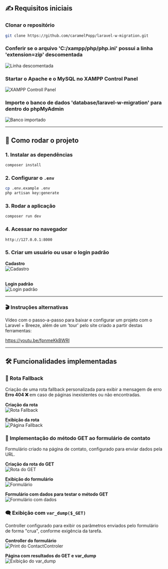 ## ✍ Requisitos iniciais
### Clonar o repositório
```bash
git clone https://github.com/caramelPopp/laravel-w-migration.git
```

### Conferir se o arquivo 'C:/xampp/php/php.ini' possui a linha 'extension=zip' descomentada 
![Linha descomentada](prints/zip-descoment.png)

### Startar o Apache e o MySQL no XAMPP Control Panel
![XAMPP Controll Panel](prints/controll-pane.png)

### Importe o banco de dados 'database/laravel-w-migration' para dentro do phpMyAdmin
![Banco importado](prints/import-bd.png)

---

## 🚀 Como rodar o projeto
### 1. Instalar as dependências
```bash
composer install
```

### 2. Configurar o `.env`
```bash
cp .env.example .env  
php artisan key:generate
```

### 3. Rodar a aplicação
```bash
composer run dev
```

### 4. Acessar no navegador
```bash
http://127.0.0.1:8000
```

### 5. Criar um usuário ou usar o login padrão
**Cadastro**
<br>
![Cadastro](prints/cadastro-site.png)
<br>
<br>

**Login padrão**
<br>
![Login padrão](prints/login-site.png)

---

### 🎬 Instruções alternativas
Vídeo com o passo-a-passo para baixar e configurar um projeto com o Laravel + Breeze, além de um 'tour' pelo site criado a partir destas ferramentas:

https://youtu.be/fpnmeKkBWRI

---

## 🛠️ Funcionalidades implementadas

### 🔂 Rota Fallback
Criação de uma rota fallback personalizada para exibir a mensagem de erro **Erro 404 ❌** em caso de páginas inexistentes ou não encontradas.  

**Criação da rota**
<br>
![Rota Fallback](prints/web-fallback.png)
<br>

**Exibição da rota**
<br>
![Página Fallback](prints/fallback-page.png)


### 🔷 Implementação do método GET ao formulário de contato
Formulário criado na página de contato, configurado para enviar dados pela URL.  

**Criação da rota do GET**
<br>
![Rota do GET](prints/web-forms.png)
<br>

**Exibição do formulário**
<br>
![Formulário](prints/forms.png)
<br>

**Formulário com dados para testar o método GET**
<br>
![Formulário com dados](prints/forms-get.png)

### 🗨 Exibição com `var_dump($_GET)`
Controller configurado para exibir os parâmetros enviados pelo formulário de forma "crua", conforme exigência da tarefa.  

**Controller do formulário**
<br>
![Print do ContactControler](prints/print-controller.png)
<br>

**Página com resultados do GET e var_dump**
<br>
![Exibição do var_dump](prints/result-var_dump.png)
